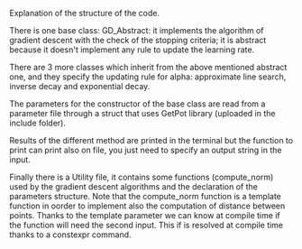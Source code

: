 Explanation of the structure of the code.

There is one base class: GD_Abstract: it implements the algorithm of gradient descent with the check of the stopping criteria; it is abstract because it doesn't implement
any rule to update the learning rate.

There are 3 more classes which inherit from the above mentioned abstract one, and they specify the updating rule for alpha: approximate line search, inverse decay and 
exponential decay.

The parameters for the constructor of the base class are read from a parameter file through a struct that uses GetPot library (uploaded in the include folder).

Results of the different method are printed in the terminal but the function to print can print also on file, you just need to specify an output string in the input.

Finally there is a Utility file, it contains some functions (compute_norm) used by the gradient descent algorithms and the declaration of the parameters structure.
Note that the compute_norm function is a template function in oorder to implement also the computation of distance between points. Thanks to the template parameter we can know at compile time if the function will need the second input. This if is resolved at compile time thanks to a constexpr command.
